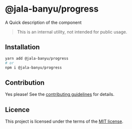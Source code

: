 # @jala-banyu/progress

A Quick description of the component

> This is an internal utility, not intended for public usage.

## Installation

```sh
yarn add @jala-banyu/progress
# or
npm i @jala-banyu/progress
```

## Contribution

Yes please! See the
[contributing guidelines](https://github.com/Atnic/banyu/blob/master/CONTRIBUTING.md)
for details.

## Licence

This project is licensed under the terms of the
[MIT license](https://github.com/Atnic/banyu/blob/master/LICENSE).
